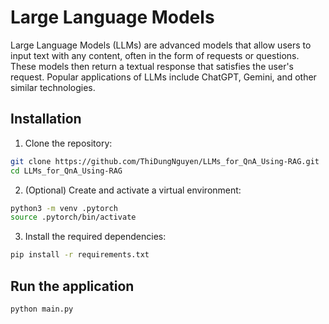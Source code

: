 

# Large Language Models

Large Language Models (LLMs) are advanced models that allow users to input text with any content, often in the form of requests or questions. These models then return a textual response that satisfies the user's request. Popular applications of LLMs include ChatGPT, Gemini, and other similar technologies.


## Installation
1. Clone the repository:
```sh
git clone https://github.com/ThiDungNguyen/LLMs_for_QnA_Using-RAG.git
cd LLMs_for_QnA_Using-RAG
```
2. (Optional) Create and activate a virtual environment:
```sh
python3 -m venv .pytorch
source .pytorch/bin/activate
```
3. Install the required dependencies:
```sh
pip install -r requirements.txt
```

## Run the application
```sh
python main.py
```
